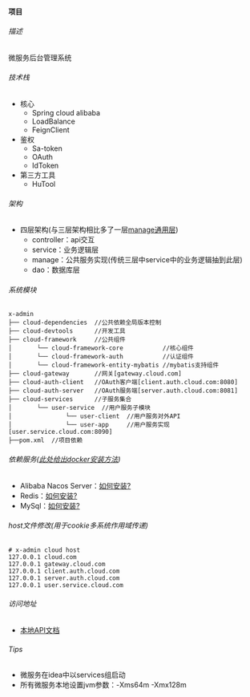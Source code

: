 #### 项目

###### 描述

微服务后台管理系统

###### 技术栈

- 核心
    - Spring cloud alibaba
    - LoadBalance
    - FeignClient
- 鉴权
    - Sa-token
    - OAuth
    - IdToken
- 第三方工具
    - HuTool

###### 架构

- 四层架构(与三层架构相比多了一层[manage通用层](https://blog.csdn.net/qq_40542534/article/details/112467861))
    - controller：api交互
    - service：业务逻辑层
    - manage：公共服务实现(传统三层中service中的业务逻辑抽到此层)
    - dao：数据库层

###### 系统模块

```
x-admin   
├── cloud-dependencies  //公共依赖全局版本控制
├── cloud-devtools      //开发工具
├── cloud-framework     //公共组件
│       └── cloud-framework-core           //核心组件
│       └── cloud-framework-auth           //认证组件
│       └── cloud-framework-entity-mybatis //mybatis支持组件
├── cloud-gateway       //网关[gateway.cloud.com]
├── cloud-auth-client   //OAuth客户端[client.auth.cloud.com:8080]
├── cloud-auth-server   //OAuth服务端[server.auth.cloud.com:8081]
├── cloud-services      //子服务集合
│       └── user-service  //用户服务子模块
│               └── user-client  //用户服务对外API
│               └── user-app     //用户服务实现[user.service.cloud.com:8090]
├──pom.xml  //项目依赖
```

###### 依赖服务([此处给出docker安装方法](https://github.com/cuukenn/docker-scripts))

- Alibaba Nacos Server：[如何安装?](https://github.com/cuukenn/docker-scripts/nacos)
- Redis：[如何安装?](https://github.com/cuukenn/docker-scripts/redis)
- MySql：[如何安装?](https://github.com/cuukenn/docker-scripts/mysql)

###### host文件修改(用于cookie多系统作用域传递)

```
# x-admin cloud host
127.0.0.1 cloud.com
127.0.0.1 gateway.cloud.com
127.0.0.1 client.auth.cloud.com
127.0.0.1 server.auth.cloud.com
127.0.0.1 user.service.cloud.com
```

###### 访问地址

- [本地API文档](http://gateway.cloud.com/webjars/swagger-ui/index.html)

###### Tips

- 微服务在idea中以services组启动
- 所有微服务本地设置jvm参数：-Xms64m -Xmx128m